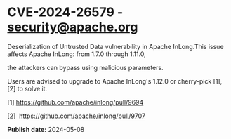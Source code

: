 # CVE-2024-26579 - security@apache.org

Deserialization of Untrusted Data vulnerability in Apache InLong.This issue affects Apache InLong: from 1.7.0 through 1.11.0, 

 the attackers can bypass using malicious parameters.

Users are advised to upgrade to Apache InLong's 1.12.0 or cherry-pick [1], [2] to solve it.

[1]  https://github.com/apache/inlong/pull/9694 

[2]  https://github.com/apache/inlong/pull/9707 



**Publish date:** 2024-05-08
